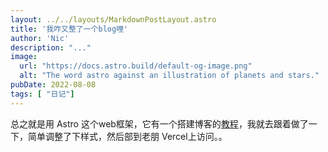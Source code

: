 ```yaml
---
layout: ../../layouts/MarkdownPostLayout.astro
title: '我咋又整了一个blog哩'
author: 'Nic'
description: "..."
image:
  url: "https://docs.astro.build/default-og-image.png"
  alt: "The word astro against an illustration of planets and stars."
pubDate: 2022-08-08
tags: [ "日记"]
---
```


总之就是用 Astro 这个web框架，它有一个搭建博客的[教程](https://docs.astro.build/zh-cn/tutorial/0-introduction/)，我就去跟着做了一下，简单调整了下样式，然后部到老朋 Vercel上访问。。
